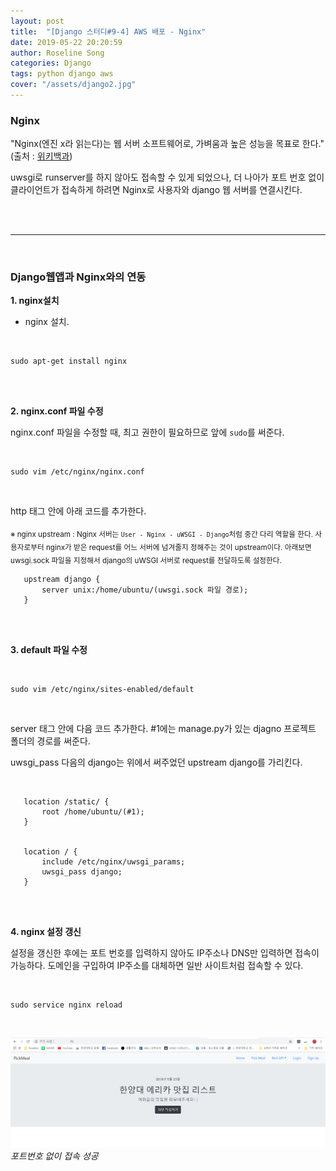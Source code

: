 ```yaml
---
layout: post
title:  "[Django 스터디#9-4] AWS 배포 - Nginx"
date: 2019-05-22 20:20:59
author: Roseline Song
categories: Django
tags: python django aws
cover: "/assets/django2.jpg"
---
```


### Nginx

"Nginx(엔진 x라 읽는다)는 웹 서버 소프트웨어로, 가벼움과 높은 성능을 목표로 한다." (출처 : [위키백과](https://ko.wikipedia.org/wiki/Nginx)) 

uwsgi로 runserver를 하지 않아도 접속할 수 있게 되었으나, 더 나아가 포트 번호 없이 클라이언트가 접속하게 하려면 Nginx로 사용자와 django 웹 서버를 연결시킨다.


<br>
<br>

<hr>

<br>

### Django웹앱과 Nginx와의 연동

**1. nginx설치**

- nginx 설치. 

<br>

```
sudo apt-get install nginx
```

<br>
<br>

**2. nginx.conf 파일 수정**

nginx.conf 파일을 수정할 때, 최고 권한이 필요하므로 앞에 `sudo`를 써준다. 

<br>

```
sudo vim /etc/nginx/nginx.conf 
```

<br>

http 태그 안에 아래 코드를 추가한다.

<sub>※ nginx upstream : Nginx 서버는 `User - Nginx - uWSGI - Django`처럼 중간 다리 역할을 한다. 사용자로부터 nginx가 받은 request를 어느 서버에 넘겨줄지 정해주는 것이 upstream이다. 아래보면 uwsgi.sock 파일을 지정해서 django의 uWSGI 서버로 request를 전달하도록 설정한다. 

</sub>

```
   upstream django {
       server unix:/home/ubuntu/(uwsgi.sock 파일 경로);
   }
```

<br>
<br>

**3. default 파일 수정**

<br>

```
sudo vim /etc/nginx/sites-enabled/default
```

<br>

server 태그 안에 다음 코드 추가한다. #1에는 manage.py가 있는 djagno 프로젝트 폴더의 경로를 써준다. 

uwsgi_pass 다음의 django는 위에서 써주었던 upstream django를 가리킨다. 

<br>


```
   location /static/ {
       root /home/ubuntu/(#1);
   }


   location / {
       include /etc/nginx/uwsgi_params;
       uwsgi_pass django; 
   }
```

<br>
<br>

**4. nginx 설정 갱신**

설정을 갱신한 후에는 포트 번호를 입력하지 않아도 IP주소나 DNS만 입력하면 접속이 가능하다. 도메인을 구입하여 IP주소를 대체하면 일반 사이트처럼 접속할 수 있다.

<br>

```
sudo service nginx reload
```

<br>

<img src="/assets/images/AWS_deploy/28_nginx.PNG">*포트번호 없이 접속 성공*

<br>
<br>

